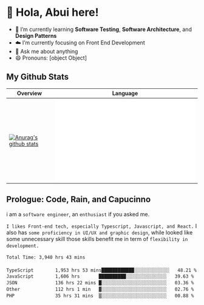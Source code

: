 # 👋 Hola, Abui here!

- 🌱 I’m currently learning **Software Testing**, **Software Architecture**, and **Design Patterns**
- ☁️ I’m currently focusing on Front End Development
- 💬 Ask me about anything
- 😄 Pronouns: [object Object]

## My Github Stats

| Overview | Language |
| --- | --- |
|[![Anurag's github stats](https://github-readme-stats.vercel.app/api?username=abui-am&count_private=true)](https://github.com/anuraghazra/github-readme-stats)|![Language](https://raw.githubusercontent.com/abui-am/stats/c6455f656dfce7acd3951e5ec5b25d72af0b2ee3/generated/languages.svg)|

## Prologue: Code, Rain, and Capucinno
i am a `software engineer`, an `enthusiast` if you asked me. 

`I likes Front-end tech, especially Typescript, Javascript, and React.` I also has `some proficiency in UI/UX and graphic design`, while looked like some unnecessary skill those skills benefit me in term of `flexibility in development.`


<!--START_SECTION:waka-->

```txt
Total Time: 3,940 hrs 43 mins

TypeScript        1,953 hrs 53 mins████████████░░░░░░░░░░░░░   48.21 %
JavaScript        1,606 hrs       ██████████░░░░░░░░░░░░░░░   39.63 %
JSON              136 hrs 22 mins █░░░░░░░░░░░░░░░░░░░░░░░░   03.36 %
Other             112 hrs 1 min   ▓░░░░░░░░░░░░░░░░░░░░░░░░   02.76 %
PHP               35 hrs 31 mins  ▒░░░░░░░░░░░░░░░░░░░░░░░░   00.88 %
```

<!--END_SECTION:waka-->
